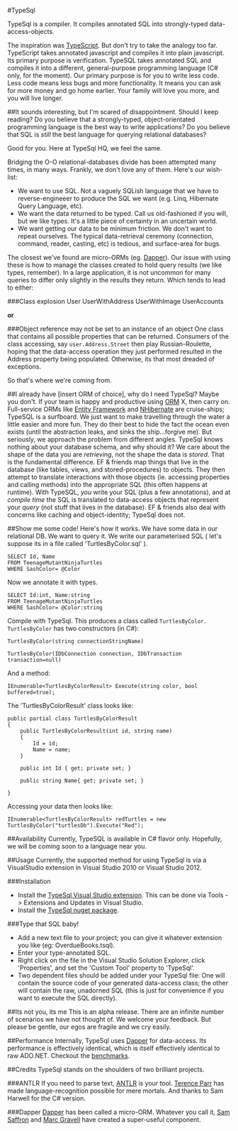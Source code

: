 #TypeSql

TypeSql is a compiler. It compiles annotated SQL into strongly-typed data-access-objects. 

The inspiration was [TypeScript](http://www.typescriptlang.org/). But don't try to take the analogy too far. TypeScript takes annotated javascript and compiles it into plain javascript. Its primary purpose is verification. TypeSQL takes annotated SQL and compiles it into a different, general-purpose programming language (C# only, for the moment). Our primary purpose is for you to write less code. Less code means less bugs and more functionality. It means you can ask for more money and go home earlier. Your family will love you more, and you will live longer. 

##It sounds interesting, but I'm scared of disappointment. Should I keep reading?
Do you believe that a strongly-typed, object-orientated programming language is the best way to write applications?
Do you believe that SQL is *still* the best language for querying relational databases?

Good for you. Here at TypeSql HQ, we feel the same.

Bridging the O-O relational-databases divide has been attempted many times, in many ways. Frankly, we don't love any of them.
Here's our wish-list:
- We want to use SQL. Not a vaguely SQLish language that we have to reverse-engineeer to produce the SQL we want (e.g. Linq, Hibernate Query Language, etc).
- We want the data returned to be typed. Call us old-fashioned if you will, but we like types. It's a little piece of certainty in an uncertain world.
- We want getting our data to be minimum friction. We don't want to repeat ourselves. The typical data-retrieval ceremony (connection, command, reader, casting, etc) is tedious, and surface-area for bugs.

The closest we've found are micro-ORMs (eg. [Dapper](http://code.google.com/p/dapper-dot-net/)). Our issue with using these is how to manage the classes created to hold query results (we like types, remember). In a large application, it is not uncommon for many queries to differ only slightly in the results they return. Which tends to lead to either:

###Class explosion
	User
	UserWithAddress
	UserWithImage
	UserAccounts

**or**

###Object reference may not be set to an instance of an object
One class that contains all possible properties that can be returned. Consumers of the class accessing, say `user.Address.Street` then play Russian-Roulette, hoping that the data-access operation they just performed resulted in the Address property being populated. Otherwise, its that most dreaded of exceptions.

So that's where we're coming from.

##I already have [insert ORM of choice], why do I need TypeSql?
Maybe you don't. If your team is happy and productive using [ORM](http://en.wikipedia.org/wiki/Object-relational_mapping) X, then carry on. 
Full-service ORMs like [Entity Framework](http://msdn.microsoft.com/en-us/data/ef.aspx) and [NHibernate](http://nhforge.org/) are cruise-ships; TypeSQL is a surfboard. We just want to make travelling through the water a little easier and more fun. They do their best to hide the fact the ocean even exists (until the abstraction leaks, and sinks the ship...forgive me). But seriously, we approach the problem from different angles. TypeSql knows nothing about your database schema, and why should it? We care about the shape of the data you are *retrieving*, not the shape the data is *stored*. That is the fundamental difference. EF & friends map things that live in the database (like tables, views, and stored-procedures) to objects. They then attempt to translate interactions with those objects (ie. accessing properties and calling methods) into the appropriate SQL (this often happens at runtime). With TypeSQL, *you* write your SQL (plus a few annotations), and at *compile time* the SQL is translated to data-access objects that represent your *query* (not stuff that lives in the database). 
EF & friends also deal with concerns like caching and object-identity; TypeSql does not. 
 

##Show me some code! 
Here's how it works. We have some data in our relational DB. We want to query it. We write our parameterised SQL ( let's suppose its in a file called 'TurtlesByColor.sql' ).

	SELECT Id, Name 
	FROM TeenageMutantNinjaTurtles
	WHERE SashColor= @Color 
 
Now we annotate it with types.

	SELECT Id:int, Name:string 
	FROM TeenageMutantNinjaTurtles
	WHERE SashColor= @Color:string

Compile with TypeSql. This produces a class called `TurtlesByColor`. `TurtlesByColor` has two constructors (in C#):

	TurtlesByColor(string connectionStringName)

	TurtlesByColor(IDbConnection connection, IDbTransaction transaction=null) 

And a method:

	IEnumerable<TurtlesByColorResult> Execute(string color, bool buffered=true); 

The 'TurtlesByColorResult' class looks like:

	public partial class TurtlesByColorResult
	{
		public TurtlesByColorResult(int id, string name)
		{
			Id = id;
			Name = name;
		}

		public int Id { get; private set; }	

		public string Name{ get; private set; }
		
	}

Accessing your data then looks like:

	IEnumerable<TurtlesByColorResult> redTurtles = new TurtlesByColor("turtlesDb").Execute("Red");

##Availability
Currently, TypeSQL is available in C# flavor only. Hopefully, we will be coming soon to a language near you.

##Usage
Currently, the supported method for using TypeSql is via a VisualStudio extension in Visual Studio 2010 or Visual Studio 2012. 

###Installation
- Install the [TypeSql Visual Studio extension](http://visualstudiogallery.msdn.microsoft.com/4e2dbc67-a429-4120-b56f-3a93a1003905). This can be done via Tools -> Extensions and Updates in Visual Studio.
- Install the [TypeSql nuget package](https://nuget.org/packages/TypeSql).

###Type that SQL baby!
- Add a new text file to your project; you can give it whatever extension you like (eg: OverdueBooks.tsql).
- Enter your type-annotated SQL.
- Right click on the file in the Visual Studio Solution Explorer, click 'Properties', and set the 'Custom Tool' property to 'TypeSql'.
- Two dependent files should be added under your TypeSql file: One will contain the source code of your generated data-access class; the other will contain the raw, unadorned SQL (this is just for convenience if you want to execute the SQL directly). 

##Its not you, its me
This is an alpha release. There are an infinite number of scenarios we have not thought of. We welcome your feedback. But please be gentle, our egos are fragile and we cry easily.

##Performance
Internally, TypeSql uses [Dapper](http://code.google.com/p/dapper-dot-net/) for data-access. Its performance is effectively identical, which is itself effectively identical to raw ADO.NET. Checkout the [benchmarks](http://code.google.com/p/dapper-dot-net/#Performance).

##Credits
TypeSql stands on the shoulders of two brilliant projects.

###ANTLR
If you need to parse text, [ANTLR](http://www.antlr.org/) is your tool. [Terence Parr](http://www.cs.usfca.edu/~parrt/) has made language-recognition possible for mere mortals. And thanks to Sam Harwell for the C# version.

###Dapper
[Dapper](http://code.google.com/p/dapper-dot-net/) has been called a micro-ORM. Whatever you call it, [Sam Saffron](http://samsaffron.com/) and [Marc Gravell](http://marcgravell.blogspot.com.au/) have created a super-useful component. 
